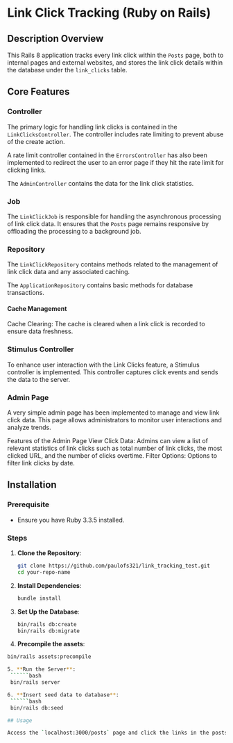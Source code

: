 # Link Click Tracking (Ruby on Rails)

## Description Overview

This Rails 8 application tracks every link click within the `Posts` page, both to internal pages and external websites, and stores the link click details within the database under the `link_clicks` table.

## Core Features

### Controller

The primary logic for handling link clicks is contained in the `LinkClicksController`. The controller includes rate limiting to prevent abuse of the create action.

A rate limit controller contained in the `ErrorsController` has also been implemented to redirect the user to an error page if they hit the rate limit for clicking links.

The `AdminController` contains the data for the link click statistics.

### Job

The `LinkClickJob` is responsible for handling the asynchronous processing of link click data. It ensures that the `Posts` page remains responsive by offloading the processing to a background job.

### Repository

The `LinkClickRepository` contains methods related to the management of link click data and any associated caching.

The `ApplicationRepository` contains basic methods for database transactions.

#### Cache Management

Cache Clearing: The cache is cleared when a link click is recorded to ensure data freshness.

### Stimulus Controller

To enhance user interaction with the Link Clicks feature, a Stimulus controller is implemented. This controller captures click events and sends the data to the server.

### Admin Page

A very simple admin page has been implemented to manage and view link click data. This page allows administrators to monitor user interactions and analyze trends.

Features of the Admin Page
View Click Data: Admins can view a list of relevant statistics of link clicks such as total number of link clicks, the most clicked URL, and the number of clicks overtime.
Filter Options: Options to filter link clicks by date.

## Installation

### Prerequisite

- Ensure you have Ruby 3.3.5 installed.

### Steps

1. **Clone the Repository**:

   ```bash
   git clone https://github.com/paulofs321/link_tracking_test.git
   cd your-repo-name

2. **Install Dependencies**:

   ```bash
   bundle install

3. **Set Up the Database**:

   ```bash
   bin/rails db:create
   bin/rails db:migrate

4. **Precompile the assets**:

  ``````bash
  bin/rails assets:precompile

5. **Run the Server**:
   ``````bash
   bin/rails server

6. **Insert seed data to database**:
   ``````bash
   bin/rails db:seed

## Usage

Access the `localhost:3000/posts` page and click the links in the posts generated by the seed data. From here you can go to `localhost:3000/admin` to see the link click statistics.
